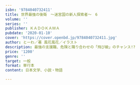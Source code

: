 ```yaml
---
isbn: '9784040732411'
title: 世界最強の後衛　～迷宮国の新人探索者～　6
volume: ''
series: ''
publisher: ＫＡＤＯＫＡＷＡ
pubdate: '2020-01-10'
cover: 'https://cover.openbd.jp/9784040732411.jpg'
author: とーわ／著 風花風花／イラスト
description: 最強の支援職、危険と隣り合わせの「飛び級」のチャンス!?
price: '1200'
genre: ''
target: 一般
format: 単行本
content: 日本文学、小説・物語

---
```

